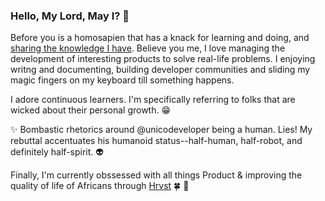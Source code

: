 ### Hello, My Lord, May I? 👋

Before you is a homosapien that has a knack for learning and doing, and [sharing the knowledge I have](https://hackernoon.com/u/Peculiar). Believe you me, I love managing the development of interesting products to solve real-life problems. I enjoying writng and documenting, building developer communities and sliding my magic fingers on my keyboard till something happens.

I adore continuous learners. I'm specifically referring to folks that are wicked about their personal growth. 😁

✨ Bombastic rhetorics around @unicodeveloper being a human. Lies! My rebuttal accentuates his humanoid status--half-human, half-robot, and definitely half-spirit. 👽

Finally, I'm currently obssessed with all things Product & improving the quality of life of Africans through [Hrvst](https://www.hrvst.market/) 🍀 🌱


